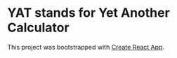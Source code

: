 # YAT stands for Yet Another Calculator

This project was bootstrapped with [Create React App](https://github.com/facebook/create-react-app).
